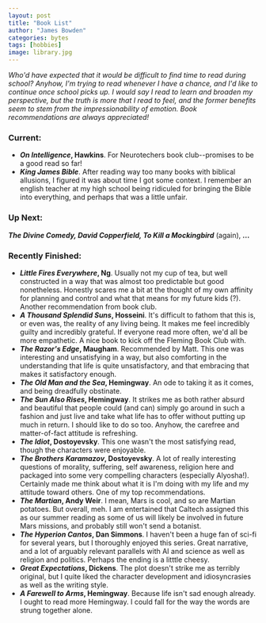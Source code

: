 ```yaml
---
layout: post
title: "Book List"
author: "James Bowden"
categories: bytes
tags: [hobbies]
image: library.jpg
---
```


*Who'd have expected that it would be difficult to find time to read during school? Anyhow, I'm trying to read whenever I have a chance, and I'd like to continue once school picks up. I would say I read to learn and broaden my perspective, but the truth is more that I read to feel, and the former benefits seem to stem from the impressionability of emotion. Book recommendations are always appreciated!*

### Current:
* ***On Intelligence*, Hawkins**. For Neurotechers book club--promises to be a good read so far!
* ***King James Bible***. After reading way too many books with biblical allusions, I figured it was about time I got some context. I remember an english teacher at my high school being ridiculed for bringing the Bible into everything, and perhaps that was a little unfair.

### Up Next:
***The Divine Comedy, David Copperfield, To Kill a Mockingbird*** (again), ***...***

### Recently Finished:
* ***Little Fires Everywhere*, Ng**. Usually not my cup of tea, but well constructed in a way that was almost too predictable but good nonetheless. Honestly scares me a bit at the thought of my own affinity for planning and control and what that means for my future kids (?). Another recommendation from book club. 
* ***A Thousand Splendid Suns*, Hosseini**. It's difficult to fathom that this is, or even was, the reality of any living being. It makes me feel incredibly guilty and incredibly grateful. If everyone read more often, we'd all be more empathetic. A nice book to kick off the Fleming Book Club with.
* ***The Razor's Edge*, Maugham**. Recommended by Matt. This one was interesting and unsatisfying in a way, but also comforting in the understanding that life is quite unsatisfactory, and that embracing that makes it satisfactory enough. 
* ***The Old Man and the Sea*, Hemingway**. An ode to taking it as it comes, and being dreadfully obstinate.
* ***The Sun Also Rises*, Hemingway**. It strikes me as both rather absurd and beautiful that people could (and can) simply go around in such a fashion and just live and take what life has to offer without putting up much in return. I should like to do so too. Anyhow, the carefree and matter-of-fact attitude is refreshing.
* ***The Idiot*, Dostoyevsky**. This one wasn't the most satisfying read, though the characters were enjoyable. 
* ***The Brothers Karamazov*, Dostoyevsky**. A lot of really interesting questions of morality, suffering, self awareness, religion here and packaged into some very compelling characters (especially Alyosha!). Certainly made me think about what it is I'm doing with my life and my attitude toward others. One of my top recommendations.
* ***The Martian*, Andy Weir**. I mean, Mars is cool, and so are Martian potatoes. But overall, meh. I am entertained that Caltech assigned this as our summer reading as some of us will likely be involved in future Mars missions, and probably still won't send a botanist.
* ***The Hyperion Cantos*, Dan Simmons**. I haven't been a huge fan of sci-fi for several years, but I thoroughly enjoyed this series. Great narrative, and a lot of arguably relevant parallels with AI and science as well as religion and politics. Perhaps the ending is a litttle cheesy.
* ***Great Expectations*, Dickens**. The plot doesn't strike me as terribly original, but I quite liked the character development and idiosyncrasies as well as the writing style. 
* ***A Farewell to Arms*, Hemingway**. Because life isn't sad enough already. I ought to read more Hemingway. I could fall for the way the words are strung together alone.
